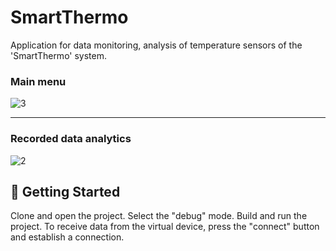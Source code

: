 # SmartThermo

Application for data monitoring, analysis of temperature sensors of the 'SmartThermo' system.

### Main menu
![3](https://user-images.githubusercontent.com/55885862/114902383-d25a2100-9e26-11eb-8a1e-629baf8f1e74.gif)
____
### Recorded data analytics
![2](https://user-images.githubusercontent.com/55885862/114901723-231d4a00-9e26-11eb-8106-20bda2900c67.gif)


## 🚀 Getting Started

Clone and open the project. Select the "debug" mode. Build and run the project.
To receive data from the virtual device, press the "connect" button and establish a connection.
